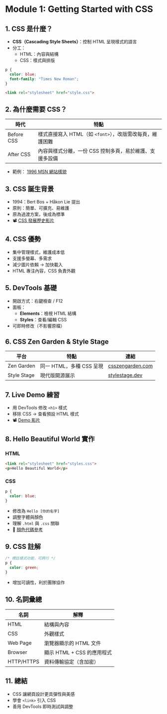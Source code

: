 # Module 1: Getting Started with CSS

## 1. CSS 是什麼？
- **CSS（Cascading Style Sheets）**：控制 HTML 呈現樣式的語言
- 分工：
    - HTML：內容與結構
    - CSS：樣式與排版
```css
p {
  color: blue;
  font-family: "Times New Roman";
}
```
```html
<link rel="stylesheet" href="style.css">
```

## 2. 為什麼需要 CSS？
| 時代 | 特點 |
| --- | --- |
| Before CSS | 樣式直接寫入 HTML（如 `<font>`），改版需改每頁，維護困難 |
| After CSS | 內容與樣式分離，一份 CSS 控制多頁，易於維護、支援多設備 |
- 範例： [1996 MSN 網站樣貌](https://web.archive.org/web/19961022175327/http://msn.com/)

## 3. CSS 誕生背景
- 1994：Bert Bos + Håkon Lie 提出
- 原則：簡單、可擴充、易維護
- 原為過渡方案，後成為標準
- 📽 [CSS 發展歷史影片](https://edx-video.net/W3CCSS0I2016-V001700_DTH.mp4)

## 4. CSS 優勢
- 集中管理樣式，維護成本低
- 支援多螢幕、多需求
- 減少圖片依賴 → 加快載入
- HTML 專注內容，CSS 負責外觀

## 5. DevTools 基礎
- 開啟方式：右鍵檢查 / F12
- 面板：
    - **Elements**：檢視 HTML 結構
    - **Styles**：查看/編輯 CSS
- 可即時修改（不影響原檔）

## 6. CSS Zen Garden & Style Stage
| 平台 | 特點 | 連結 |
| --- | --- | --- |
| Zen Garden | 同一 HTML，多種 CSS 呈現 | [csszengarden.com](http://www.csszengarden.com/) |
| Style Stage | 現代版開源展示 | [stylestage.dev](https://stylestage.dev/) |

## 7. Live Demo 練習
- 用 DevTools 修改 `<h1>` 樣式
- 移除 CSS → 查看預設 HTML 樣式
- 📽 [Demo 影片](https://edx-video.net/W3CCSS0I2016-V001200_DTH.mp4)

## 8. Hello Beautiful World 實作
### HTML
```html
<link rel="stylesheet" href="styles.css">
<p>Hello Beautiful World</p>
```

### CSS
```css
p {
  color: blue;
}
```
- 修改為 `Hello [你的名字]`
- 調整字體與顏色
- 理解 `.html` 與 `.css` 關聯
- 🎨 [顏色代碼參考](https://developer.mozilla.org/en-US/docs/Web/CSS/color_value)

## 9. CSS 註解
```css
/* 標註樣式功能，可跨行 */
p {
  color: green;
}
```
- 增加可讀性，利於團隊協作

## 10. 名詞彙總
| 名詞 | 解釋 |
| --- | --- |
| HTML | 結構與內容 |
| CSS | 外觀樣式 |
| Web Page | 瀏覽器顯示的 HTML 文件 |
| Browser | 顯示 HTML + CSS 的應用程式 |
| HTTP/HTTPS | 資料傳輸協定（含加密） |

## 11. 總結
- CSS 讓網頁設計更具彈性與美感
- 學會 `<link>` 引入 CSS
- 善用 DevTools 即時測試與調整
